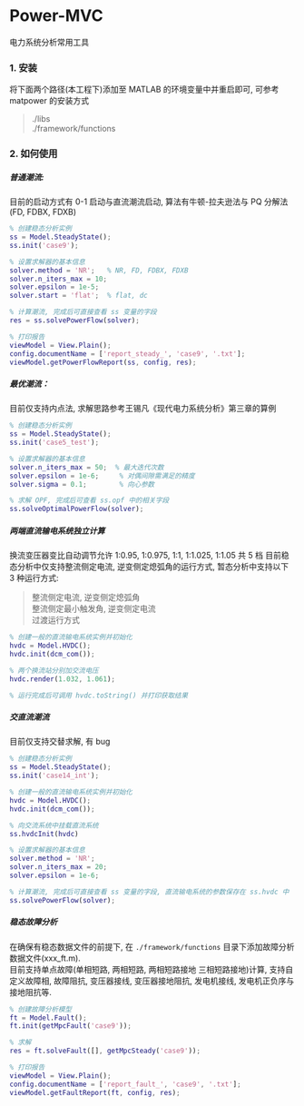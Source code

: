 # Power-MVC
电力系统分析常用工具

### 1. 安装

将下面两个路径(本工程下)添加至 MATLAB 的环境变量中并重启即可, 可参考 matpower 的安装方式

> ./libs  
> ./framework/functions

### 2. 如何使用

##### 普通潮流:

目前的启动方式有 0-1 启动与直流潮流启动, 算法有牛顿-拉夫逊法与 PQ 分解法(FD, FDBX, FDXB)

``` matlab
% 创建稳态分析实例
ss = Model.SteadyState();
ss.init('case9');

% 设置求解器的基本信息
solver.method = 'NR';   % NR, FD, FDBX, FDXB
solver.n_iters_max = 10;
solver.epsilon = 1e-5;
solver.start = 'flat';  % flat, dc

% 计算潮流, 完成后可直接查看 ss 变量的字段
res = ss.solvePowerFlow(solver);

% 打印报告
viewModel = View.Plain();
config.documentName = ['report_steady_', 'case9', '.txt'];
viewModel.getPowerFlowReport(ss, config, res);
```

##### 最优潮流：

目前仅支持内点法, 求解思路参考王锡凡《现代电力系统分析》第三章的算例

``` matlab
% 创建稳态分析实例
ss = Model.SteadyState();
ss.init('case5_test');

% 设置求解器的基本信息
solver.n_iters_max = 50;  % 最大迭代次数
solver.epsilon = 1e-6;     % 对偶间隙需满足的精度
solver.sigma = 0.1;        % 向心参数

% 求解 OPF, 完成后可查看 ss.opf 中的相关字段
ss.solveOptimalPowerFlow(solver);
```

##### 两端直流输电系统独立计算

换流变压器变比自动调节允许 1:0.95, 1:0.975, 1:1, 1:1.025, 1:1.05 共 5 档
目前稳态分析中仅支持整流侧定电流, 逆变侧定熄弧角的运行方式, 暂态分析中支持以下 3 种运行方式:

> 整流侧定电流, 逆变侧定熄弧角  
> 整流侧定最小触发角, 逆变侧定电流  
> 过渡运行方式

``` matlab
% 创建一般的直流输电系统实例并初始化
hvdc = Model.HVDC();
hvdc.init(dcm_com());

% 两个换流站分别加交流电压
hvdc.render(1.032, 1.061);

% 运行完成后可调用 hvdc.toString() 并打印获取结果
```

##### 交直流潮流

目前仅支持交替求解, 有 bug

``` matlab
% 创建稳态分析实例
ss = Model.SteadyState();
ss.init('case14_int');

% 创建一般的直流输电系统实例并初始化
hvdc = Model.HVDC();
hvdc.init(dcm_com());

% 向交流系统中挂载直流系统
ss.hvdcInit(hvdc)

% 设置求解器的基本信息
solver.method = 'NR';
solver.n_iters_max = 20;
solver.epsilon = 1e-6;

% 计算潮流, 完成后可直接查看 ss 变量的字段, 直流输电系统的参数保存在 ss.hvdc 中
ss.solvePowerFlow(solver);
```

##### 稳态故障分析

在确保有稳态数据文件的前提下, 在 `./framework/functions` 目录下添加故障分析数据文件(xxx_ft.m).  
目前支持单点故障(单相短路, 两相短路, 两相短路接地 三相短路接地)计算, 支持自定义故障相, 故障阻抗, 变压器接线, 变压器接地阻抗, 发电机接线, 发电机正负序与接地阻抗等.

```matlab
% 创建故障分析模型
ft = Model.Fault();
ft.init(getMpcFault('case9'));

% 求解
res = ft.solveFault([], getMpcSteady('case9'));

% 打印报告
viewModel = View.Plain();
config.documentName = ['report_fault_', 'case9', '.txt'];
viewModel.getFaultReport(ft, config, res);
```
